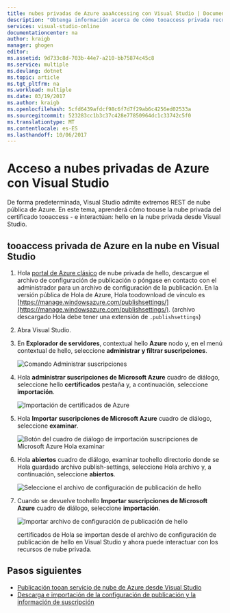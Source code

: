 ```yaml
---
title: nubes privadas de Azure aaaAccessing con Visual Studio | Documentos de Microsoft
description: "Obtenga información acerca de cómo tooaccess privada recursos de la nube con Visual Studio."
services: visual-studio-online
documentationcenter: na
author: kraigb
manager: ghogen
editor: 
ms.assetid: 9d733c8d-703b-44e7-a210-bb75874c45c8
ms.service: multiple
ms.devlang: dotnet
ms.topic: article
ms.tgt_pltfrm: na
ms.workload: multiple
ms.date: 03/19/2017
ms.author: kraigb
ms.openlocfilehash: 5cfd6439afdcf98c6f7d7f29ab6c4256ed02533a
ms.sourcegitcommit: 523283cc1b3c37c428e77850964dc1c33742c5f0
ms.translationtype: MT
ms.contentlocale: es-ES
ms.lasthandoff: 10/06/2017
---
```

# <a name="accessing-private-azure-clouds-with-visual-studio"></a>Acceso a nubes privadas de Azure con Visual Studio
De forma predeterminada, Visual Studio admite extremos REST de nube pública de Azure. En este tema, aprenderá cómo toouse la nube privada del certificado tooaccess - e interactúan: hello en la nube privada desde Visual Studio.

## <a name="tooaccess-a-private-azure-cloud-in-visual-studio"></a>tooaccess privada de Azure en la nube en Visual Studio
1. Hola [portal de Azure clásico](http://go.microsoft.com/fwlink/?LinkID=213885) de nube privada de hello, descargue el archivo de configuración de publicación o póngase en contacto con el administrador para un archivo de configuración de la publicación. En la versión pública de Hola de Azure, Hola toodownload de vínculo es [https://manage.windowsazure.com/publishsettings/](https://manage.windowsazure.com/publishsettings/). (archivo descargado Hola debe tener una extensión de `.publishsettings`)

1. Abra Visual Studio.

1. En **Explorador de servidores**, contextual hello **Azure** nodo y, en el menú contextual de hello, seleccione **administrar y filtrar suscripciones**.
   
    ![Comando Administrar suscripciones](./media/vs-azure-tools-access-private-azure-clouds-with-visual-studio/IC790778.png)

1. Hola **administrar suscripciones de Microsoft Azure** cuadro de diálogo, seleccione hello **certificados** pestaña y, a continuación, seleccione **importación**.
   
    ![Importación de certificados de Azure](./media/vs-azure-tools-access-private-azure-clouds-with-visual-studio/IC790779.png)

1. Hola **Importar suscripciones de Microsoft Azure** cuadro de diálogo, seleccione **examinar**.

    ![Botón del cuadro de diálogo de importación suscripciones de Microsoft Azure Hola examinar](./media/vs-azure-tools-access-private-azure-clouds-with-visual-studio/browse-button.png)

1. Hola **abiertos** cuadro de diálogo, examinar toohello directorio donde se Hola guardado archivo publish-settings, seleccione Hola archivo y, a continuación, seleccione **abiertos**.

    ![Seleccione el archivo de configuración de publicación de hello](./media/vs-azure-tools-access-private-azure-clouds-with-visual-studio/select-publish-settings-file.png)

1. Cuando se devuelve toohello **Importar suscripciones de Microsoft Azure** cuadro de diálogo, seleccione **importación**.

    ![Importar archivo de configuración de publicación de hello](./media/vs-azure-tools-access-private-azure-clouds-with-visual-studio/IC790780.png)

    certificados de Hola se importan desde el archivo de configuración de publicación de hello en Visual Studio y ahora puede interactuar con los recursos de nube privada.
   
## <a name="next-steps"></a>Pasos siguientes
- [Publicación tooan servicio de nube de Azure desde Visual Studio](https://msdn.microsoft.com/library/azure/ee460772.aspx)
- [Descarga e importación de la configuración de publicación y la información de suscripción](https://msdn.microsoft.com/library/dn385850\(v=nav.70\).aspx)
